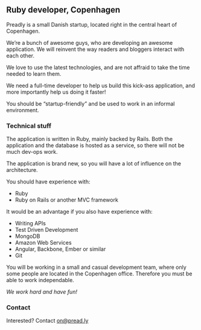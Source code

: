 ## Ruby developer, Copenhagen

Preadly is a small Danish startup, located right in the central heart of Copenhagen.

We’re a bunch of awesome guys, who are developing an awesome application.
We will reinvent the way readers and bloggers interact with each other.

We love to use the latest technologies, and are not affraid to take the time needed to learn them.

We need a full-time developer to help us build this kick-ass application, and more
importantly help us doing it faster!

You should be “startup-friendly” and be used to work in an informal environment.


### Technical stuff

The application is written in Ruby, mainly backed by Rails. Both the application
and the database is hosted as a service, so there will not be much dev-ops work.

The application is brand new, so you will have a lot of influence on the architecture.

You should have experience with:

 - Ruby
 - Ruby on Rails or another MVC framework


It would be an advantage if you also have experience with:

 - Writing APIs
 - Test Driven Development
 - MongoDB
 - Amazon Web Services
 - Angular, Backbone, Ember or similar
 - Git


You will be working in a small and casual development team, where only some
people are located in the Copenhagen office. Therefore you must be able to work
independable.

*We work hard and have fun!*


### Contact

Interested? Contact [on@pread.ly](mailto:on@pread.ly)

